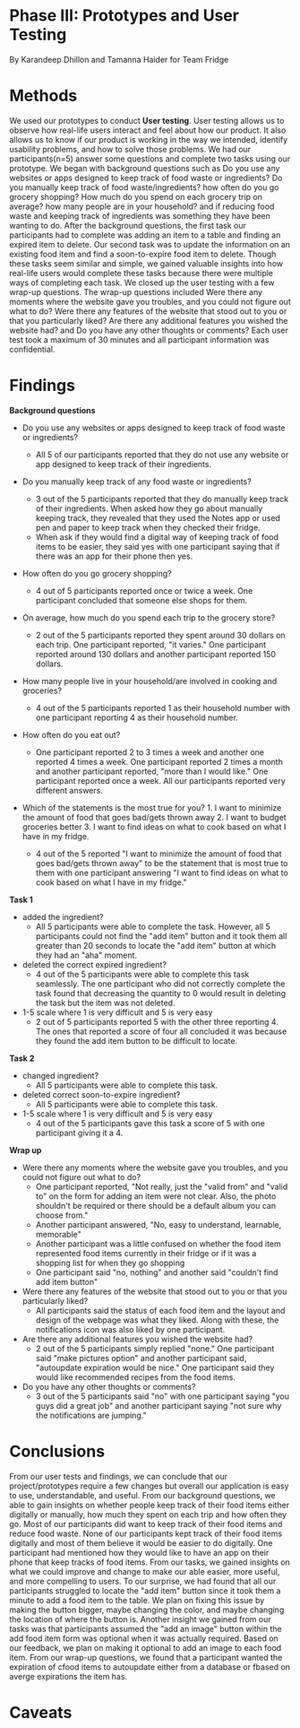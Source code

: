 # Phase III: Prototypes and User Testing

By Karandeep Dhillon and Tamanna Haider for Team Fridge


# Methods
We used our prototypes to conduct **User testing**. User testing allows us to observe how real-life users interact and feel about how our product. It also allows us to know if our product is working in the way we intended, identify usability problems, and how to solve those problems. We had our participants(n=5) answer some questions and complete two tasks using our prototype. We began with background questions such as Do you use any websites or apps designed to keep track of food waste or ingredients? Do you manually keep track of food waste/ingredients? how often do you go grocery shopping? How much do you spend on each grocery trip on average? how many people are in your household? and if reducing food waste and keeping track of ingredients was something they have been wanting to do. After the background questions, the first task our participants had to complete was adding an item to a table and finding an expired item to delete. Our second task was to update the information on an existing food item and find a soon-to-expire food item to delete. Though these tasks seem similar and simple, we gained valuable insights into how real-life users would complete these tasks because there were multiple ways of completing each task. We closed up the user testing with a few wrap-up questions. The wrap-up questions included Were there any moments where the website gave you troubles, and you could not figure out what to do? Were there any features of the website that stood out to you or that you particularly liked? Are there any additional features you wished the website had? and Do you have any other thoughts or comments? Each user test took a maximum of 30 minutes and all participant information was confidential. 

# Findings
**Background questions**
* Do you use any websites or apps designed to keep track of food waste or ingredients? 
  * All 5 of our participants reported that they do not use any website or app designed to keep track of their ingredients. 
 
* Do you manually keep track of any food waste or ingredients?
  * 3 out of the 5 participants reported that they do manually keep track of their ingredients. When asked how they go about manually keeping track, they revealed that they used the Notes app or used pen and paper to keep track when they checked their fridge.
  * When ask if they would find a digital way of keeping track of food items to be easier, they said yes with one participant saying that if there was an app for their phone then yes. 
* How often do you go grocery shopping?
  * 4 out of 5 participants reported once or twice a week. One participant concluded that someone else shops for them. 
* On average, how much do you spend each trip to the grocery store?
  * 2 out of the 5 participants reported they spent around 30 dollars on each trip. One participant reported, "it varies." One participant reported around 130 dollars and another participant reported 150 dollars. 
* How many people live in your household/are involved in cooking and groceries?
  * 4 out of the 5 participants reported 1 as their household number with one participant reporting 4 as their household number.
* How often do you eat out?
  * One participant reported 2 to 3 times a week and another one reported 4 times a week. One participant reported 2 times a month and another participant reported, "more than I would like." One participant reported once a week. All our participants reported very different answers. 
* Which of the statements is the most true for you? 1. I want to minimize the amount of food that goes bad/gets thrown away 2. I want to budget groceries better 3. I want to find ideas on what to cook based on what I have in my fridge.
  * 4 out of the 5 reported "I want to minimize the amount of food that goes bad/gets thrown away" to be the statement that is most true to them with one participant answering "I want to find ideas on what to cook based on what I have in my fridge."
 
 **Task 1** 
 * added the ingredient?
     * All 5 participants were able to complete the task. However, all 5 participants could not find the "add item" button and it took them all greater than 20 seconds to locate the "add item" button at which they had an "aha" moment. 
 * deleted the correct expired ingredient?
     * 4 out of the 5 participants were able to complete this task seamlessly. The one participant who did not correctly complete the task found that decreasing the quantity to 0 would result in deleting the task but the item was not deleted. 
 * 1-5 scale where 1 is very difficult and 5 is very easy
     * 2 out of 5 participants reported 5 with the other three reporting 4. The ones that reported a score of four all concluded it was because they found the add item button to be difficult to locate.
   
**Task 2** 
* changed ingredient?
  * All 5 participants were able to complete this task.
* deleted correct soon-to-expire ingredient?
  * All 5 participants were able to complete this task.
* 1-5 scale where 1 is very difficult and 5 is very easy
  * 4 out of the 5 participants gave this task a score of 5 with one participant giving it a 4.

**Wrap up**
* Were there any moments where the website gave you troubles, and you could not figure out what to do?
   * One participant reported, "Not really, just the "valid from" and "valid to" on the form for adding an item were not clear. Also, the photo shouldn't be required or there should be a default album you can choose from."
   * Another participant answered, "No, easy to understand, learnable, memorable"
   * Another participant was a little confused on whether the food item represented food items currently in their fridge or if it was a shopping list for when they go shopping
   * One participant said "no, nothing" and another said "couldn't find add item button"
* Were there any features of the website that stood out to you or that you particularly liked?
   * All participants said the status of each food item and the layout and design of the webpage was what they liked. Along with these, the notifications icon was also liked by one participant.
* Are there any additional features you wished the website had?
  * 2 out of the 5 participants simply replied "none." One participant said "make pictures option" and another participant said, "autoupdate expiration would be nice." One participant said they would like recommended recipes from the food items. 
* Do you have any other thoughts or comments?
  * 3 out of the 5 participants said "no" with one participant saying "you guys did a great job" and another participant saying "not sure why the notifications are jumping."
  
# Conclusions
From our user tests and findings, we can conclude that our project/prototypes require a few changes but overall our application is easy to use, understandable, and useful. From our background questions, we able to gain insights on whether people keep track of their food items either digitally or manually, how much they spent on each trip and how often they go. Most of our participants did want to keep track of their food items and reduce food waste. None of our participants kept track of their food items digitally and most of them believe it would be easier to do digitally. One participant had mentioned how they would like to have an app on their phone that keep tracks of food items. From our tasks, we gained insights on what we could improve and change to make our able easier, more useful, and more compelling to users. To our surprise, we had found that all our participants struggled to locate the "add item" button since it took them a minute to add a food item to the table. We plan on fixing this issue by making the button bigger, maybe changing the color, and maybe changing the location of where the button is. Another insight we gained from our tasks was that participants assumed the "add an image" button within the add food item form was optional when it was actually required. Based on our feedback, we plan on making it optional to add an image to each food item. From our wrap-up questions, we found that a participant wanted the expiration of cfood items to autoupdate either from a database or fbased on averge expirations the item has.  
 

# Caveats
 

